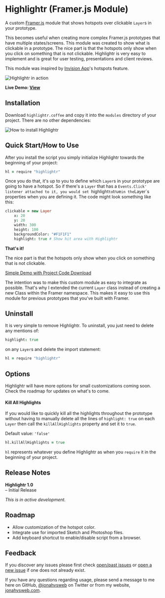 # Highlightr (Framer.js Module)

A custom [Framer.js](http://framerjs.com/) module that shows hotspots over clickable `Layer`s in your prototype.

This becomes useful when creating more complex Framer.js prototypes that have multiple states/screens. This module was created to show what is clickable in a prototype. The nice part is that the hotspots only show when you click on something that is not clickable. Highlightr is very easy to implement and is great for user testing, presentations and client reviews. 

This module was inspired by [Invision App](http://www.invisionapp.com)'s hotspots feature. 

![Highlightr in action](http://jonahvsweb.com/in-the-lab/lib/highlightr/highlightr-intro.gif "Highlightr in action")

**Live Demo: [View](http://jonahvsweb.com/in-the-lab/lib/highlightr/pages-example/)**

## Installation
Download `highlightr.coffee` and copy it into the `modules` directory of your project. There are no other dependencies:

![How to install Highlightr](http://jonahvsweb.com/in-the-lab/lib/highlightr/where-to-install-highlightr.png "How to install Highlightr")

## Quick Start/How to Use
After you install the script you simply initialize Highlightr towards the beginning of your project: 

```coffeescript
hl = require "highlightr"
```

Once you do that, it's up to you to define which `Layer`s in your prototype are going to have a hotspot. So if there's a `Layer` that has a `Events.Click' listener attached to it, you would set `highlight` to `true` in the `Layer`s properties when you are defining it. The code might look something like this: 

```coffeescript
clickable = new Layer
	x: 20
	y: 20
	width: 300
	height: 100
	backgroundColor: "#F1F1F1"
	highlight: true # Show hit area with Highlightr
```

**That's it!** 

The nice part is that the hotspots only show when you click on something that is not clickable.

[Simple Demo with Project Code Download](http://share.framerjs.com/80xz3qhm34gn/)

The intention was to make this custom module as easy to integrate as possible. That's why I extended the current `Layer` class instead of creating a new Class within the Framer namespace. This makes it easy to use this module for previous prototypes that you've built with Framer. 

## Uninstall

It is very simple to remove Highlightr. To uninstall, you just need to delete any mentions of:

```coffeescript
highlight: true
```

on any `Layer`s and delete the import statement: 

```coffeescript
hl = require "highlightr"
```

## Options
Highlightr will have more options for small customizations coming soon. Check the roadmap for updates on what's to come. 

#### Kill All Highlights
If you would like to quickly kill all the highlights throughout the prototype without having to manually delete all the lines of `highlight: true` on each `Layer` then call the `killAllHighlights` property and set it to `true`.

Default value: `'false'`
```coffeescript
hl.killAllHighlights = true
```

`hl` represents whatever you define Highlightr as when you `require` it in the beginning of your project.

## Release Notes
**Highlightr 1.0**   
– Initial Release       

*This is in active development.*

## Roadmap
- Allow customization of the hotspot color.
- Integrate use for imported Sketch and Photoshop files.
- Add keyboard shortcut to enable/disable script from a browser.

## Feedback
If you discover any issues please first check [open/past issues](https://github.com/jonahvsweb/Framer-Highlightr/issues) or [open a new issue](https://github.com/jonahvsweb/Framer-Highlightr/issues/new) if one does not already exist.

If you have any questions regarding usage, please send a message to me here on GitHub, [@jonahvsweb](https://twitter.com/jonahvsweb) on Twitter or from my website, [jonahvsweb.com](http://jonahvsweb.com).